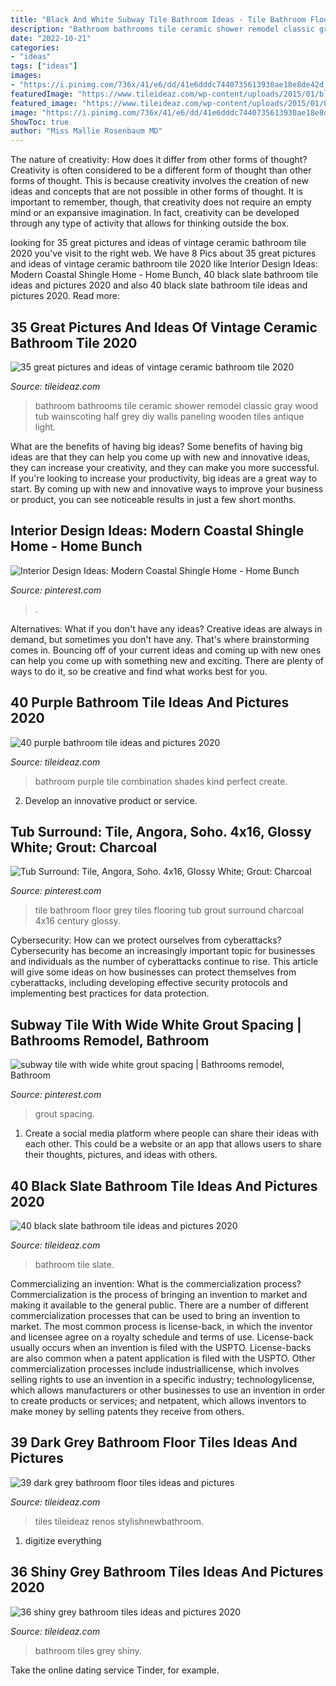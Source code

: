 ```yaml
---
title: "Black And White Subway Tile Bathroom Ideas - Tile Bathroom Floor Grey Tiles Flooring Tub Grout Surround Charcoal 4x16 Century Glossy"
description: "Bathroom bathrooms tile ceramic shower remodel classic gray wood tub wainscoting half grey diy walls paneling wooden tiles antique light"
date: "2022-10-21"
categories:
- "ideas"
tags: ["ideas"]
images:
- "https://i.pinimg.com/736x/41/e6/dd/41e6dddc7440735613930ae18e8de42d.jpg"
featuredImage: "https://www.tileideaz.com/wp-content/uploads/2015/01/black_slate_bathroom_tile_15.jpg"
featured_image: "https://www.tileideaz.com/wp-content/uploads/2015/01/black_slate_bathroom_tile_15.jpg"
image: "https://i.pinimg.com/736x/41/e6/dd/41e6dddc7440735613930ae18e8de42d.jpg"
ShowToc: true
author: "Miss Mallie Rosenbaum MD"
---
```



The nature of creativity: How does it differ from other forms of thought?
Creativity is often considered to be a different form of thought than other forms of thought. This is because creativity involves the creation of new ideas and concepts that are not possible in other forms of thought. It is important to remember, though, that creativity does not require an empty mind or an expansive imagination. In fact, creativity can be developed through any type of activity that allows for thinking outside the box.

	

		
looking for 35 great pictures and ideas of vintage ceramic bathroom tile 2020 you've visit to the right web. We have 8 Pics about 35 great pictures and ideas of vintage ceramic bathroom tile 2020 like Interior Design Ideas: Modern Coastal Shingle Home - Home Bunch, 40 black slate bathroom tile ideas and pictures 2020 and also 40 black slate bathroom tile ideas and pictures 2020. Read more:
		
    
## 35 Great Pictures And Ideas Of Vintage Ceramic Bathroom Tile 2020

<img loading=lazy src="https://www.tileideaz.com/wp-content/uploads/2015/09/C_Mich075.jpg" onerror="this.onerror=null;this.src='https://tse4.mm.bing.net/th?id=OIP.oxH8vRz2wkRcRemW53m9LAHaLH&amp;pid=15.1';" alt="35 great pictures and ideas of vintage ceramic bathroom tile 2020">

_Source: tileideaz.com_

>bathroom bathrooms tile ceramic shower remodel classic gray wood tub wainscoting half grey diy walls paneling wooden tiles antique light. 

	

What are the benefits of having big ideas?
Some benefits of having big ideas are that they can help you come up with new and innovative ideas, they can increase your creativity, and they can make you more successful. If you're looking to increase your productivity, big ideas are a great way to start. By coming up with new and innovative ways to improve your business or product, you can see noticeable results in just a few short months.

    
## Interior Design Ideas: Modern Coastal Shingle Home - Home Bunch

<img loading=lazy src="https://i.pinimg.com/736x/41/e6/dd/41e6dddc7440735613930ae18e8de42d.jpg" onerror="this.onerror=null;this.src='https://tse2.mm.bing.net/th?id=OIP.etUSggOyKUrNTh-3fuBbNwHaLH&amp;pid=15.1';" alt="Interior Design Ideas: Modern Coastal Shingle Home - Home Bunch">

_Source: pinterest.com_

>. 

	

Alternatives: What if you don't have any ideas?
Creative ideas are always in demand, but sometimes you don't have any. That's where brainstorming comes in. Bouncing off of your current ideas and coming up with new ones can help you come up with something new and exciting. There are plenty of ways to do it, so be creative and find what works best for you.

    
## 40 Purple Bathroom Tile Ideas And Pictures 2020

<img loading=lazy src="https://www.tileideaz.com/wp-content/uploads/2015/03/purple_bathroom_tile_3.jpg" onerror="this.onerror=null;this.src='https://tse2.mm.bing.net/th?id=OIP.ZqO_jAko3DEqJ-4BBO6-1AHaOL&amp;pid=15.1';" alt="40 purple bathroom tile ideas and pictures 2020">

_Source: tileideaz.com_

>bathroom purple tile combination shades kind perfect create. 

	

2. Develop an innovative product or service.

    
## Tub Surround: Tile, Angora, Soho. 4x16, Glossy White; Grout: Charcoal

<img loading=lazy src="https://i.pinimg.com/736x/e8/2f/1b/e82f1b49cef5083262c05218211a008b.jpg" onerror="this.onerror=null;this.src='https://tse1.mm.bing.net/th?id=OIP.ldWm6s6vQwCkDDTjPwPgqgHaLG&amp;pid=15.1';" alt="Tub Surround: Tile, Angora, Soho. 4x16, Glossy White; Grout: Charcoal">

_Source: pinterest.com_

>tile bathroom floor grey tiles flooring tub grout surround charcoal 4x16 century glossy. 

	

Cybersecurity: How can we protect ourselves from cyberattacks?
Cybersecurity has become an increasingly important topic for businesses and individuals as the number of cyberattacks continue to rise. This article will give some ideas on how businesses can protect themselves from cyberattacks, including developing effective security protocols and implementing best practices for data protection.

    
## Subway Tile With Wide White Grout Spacing | Bathrooms Remodel, Bathroom

<img loading=lazy src="https://i.pinimg.com/736x/02/ad/e6/02ade62fa60252221692b31d6e1b1709.jpg" onerror="this.onerror=null;this.src='https://tse1.mm.bing.net/th?id=OIP.dP4Uscq8zUDdLdntKaNgUAHaJ3&amp;pid=15.1';" alt="subway tile with wide white grout spacing | Bathrooms remodel, Bathroom">

_Source: pinterest.com_

>grout spacing. 

	

1. Create a social media platform where people can share their ideas with each other. This could be a website or an app that allows users to share their thoughts, pictures, and ideas with others. 

    
## 40 Black Slate Bathroom Tile Ideas And Pictures 2020

<img loading=lazy src="https://www.tileideaz.com/wp-content/uploads/2015/01/black_slate_bathroom_tile_15.jpg" onerror="this.onerror=null;this.src='https://tse2.mm.bing.net/th?id=OIP.eXU0aI0-RI-SaNwqCuezEgHaLL&amp;pid=15.1';" alt="40 black slate bathroom tile ideas and pictures 2020">

_Source: tileideaz.com_

>bathroom tile slate. 

	

Commercializing an invention: What is the commercialization process?
Commercialization is the process of bringing an invention to market and making it available to the general public. There are a number of different commercialization processes that can be used to bring an invention to market. The most common process is license-back, in which the inventor and licensee agree on a royalty schedule and terms of use. License-back usually occurs when an invention is filed with the USPTO. License-backs are also common when a patent application is filed with the USPTO. Other commercialization processes include industriallicense, which involves selling rights to use an invention in a specific industry; technologylicense, which allows manufacturers or other businesses to use an invention in order to create products or services; and netpatent, which allows inventors to make money by selling patents they receive from others.

    
## 39 Dark Grey Bathroom Floor Tiles Ideas And Pictures

<img loading=lazy src="https://www.tileideaz.com/wp-content/uploads/2015/03/dark_grey_bathroom_floor_tiles_12.jpg" onerror="this.onerror=null;this.src='https://tse3.mm.bing.net/th?id=OIP.VYUN3YL6_RB84-ksmISmmQHaJ3&amp;pid=15.1';" alt="39 dark grey bathroom floor tiles ideas and pictures">

_Source: tileideaz.com_

>tiles tileideaz renos stylishnewbathroom. 

	

1. digitize everything

    
## 36 Shiny Grey Bathroom Tiles Ideas And Pictures 2020

<img loading=lazy src="https://www.tileideaz.com/wp-content/uploads/2015/08/0925.jpg" onerror="this.onerror=null;this.src='https://tse4.mm.bing.net/th?id=OIP.GRxaOf-NnWPQzpyHalZ3fAAAAA&amp;pid=15.1';" alt="36 shiny grey bathroom tiles ideas and pictures 2020">

_Source: tileideaz.com_

>bathroom tiles grey shiny. 

	

Take the online dating service Tinder, for example.

